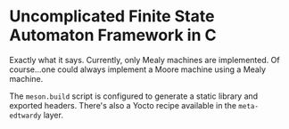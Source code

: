 # Uncomplicated Finite State Automaton Framework in C

Exactly what it says. Currently, only Mealy machines are implemented. Of
course...one could always implement a Moore machine using a Mealy machine.

The `meson.build` script is configured to generate a static library and
exported headers. There's also a Yocto recipe available in the `meta-edtwardy`
layer.
